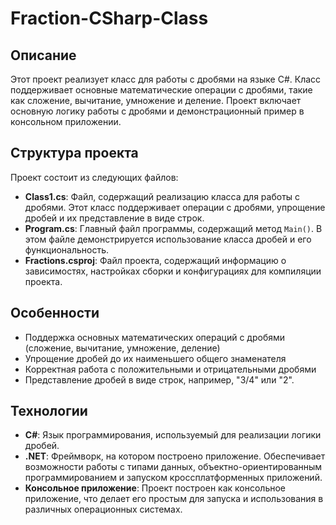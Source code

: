 # Fraction-CSharp-Class

## Описание
Этот проект реализует класс для работы с дробями на языке C#. Класс поддерживает основные математические операции с дробями, такие как сложение, вычитание, умножение и деление. Проект включает основную логику работы с дробями и демонстрационный пример в консольном приложении.

## Структура проекта

Проект состоит из следующих файлов:

- **Class1.cs**: Файл, содержащий реализацию класса для работы с дробями. Этот класс поддерживает операции с дробями, упрощение дробей и их представление в виде строк.
- **Program.cs**: Главный файл программы, содержащий метод `Main()`. В этом файле демонстрируется использование класса дробей и его функциональность.
- **Fractions.csproj**: Файл проекта, содержащий информацию о зависимостях, настройках сборки и конфигурациях для компиляции проекта.

## Особенности

- Поддержка основных математических операций с дробями (сложение, вычитание, умножение, деление)
- Упрощение дробей до их наименьшего общего знаменателя
- Корректная работа с положительными и отрицательными дробями
- Представление дробей в виде строк, например, "3/4" или "2".

## Технологии

- **C#**: Язык программирования, используемый для реализации логики дробей.
- **.NET**: Фреймворк, на котором построено приложение. Обеспечивает возможности работы с типами данных, объектно-ориентированным программированием и запуском кроссплатформенных приложений.
- **Консольное приложение**: Проект построен как консольное приложение, что делает его простым для запуска и использования в различных операционных системах.

